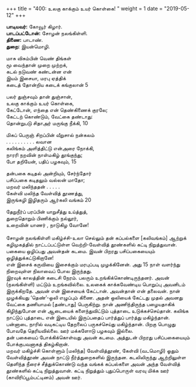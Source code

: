 ﻿+++
title = "400: உலகு காக்கும் உயர் கொள்கை!  "
weight = 1
date = "2019-05-12"
+++

**பாடியவர்:** கோவூர் கிழார்.  
**பாடப்பட்டோன்:** சோழன் நலங்கிள்ளி.  
**திணை:** பாடாண்.  
**துறை:** இயன்மொழி.  
  
மாசு விசும்பின் வெண் திங்கள்  
மூ வைந்தான் முறை முற்றக்,  
கடல் நடுவண் கண்டன்ன என்  
இயம் இசையா, மரபு ஏத்திக்  
கடைத் தோன்றிய கடைக் கங்குலான் 5  
  
பலர் துஞ்சவும் தான் துஞ்சான்,  
உலகு காக்கும் உயர் கொள்கை,  
கேட்டோன், எந்தை என் தெண்கிணைக் குரலே;  
கேட்டற் கொண்டும், வேட்கை தண்டாது:  
தொன்றுபடு சிதாஅர் மருங்கு நீக்கி, 10  
  
மிகப் பெருஞ் சிறப்பின் வீறுசால் நன்கலம்  
. . . . . . . . . . லவான  
கலிங்கம் அளித்திட்டு என்அரை நோக்கி,  
நாரரி நறவின் நாள்மகிழ் தூங்குந்து;  
போ தறியேன், பதிப் பழகவும், 15  
  
தன்பகை கடிதல் அன்றியும், சேர்ந்தோர்  
பசிப்பகை கடிதலும் வல்லன் மாதோ;  
மறவர் மலிந்ததன் . . . . .  
கேள்வி மலிந்த வேள்வித் தூணத்து,  
இருங்கழி இழிதரும் ஆர்கலி வங்கம் 20  
  
தேறுநீர்ப் பரப்பின் யாறுசீத்து உய்த்துத்,  
துறைதொறும் பிணிக்கும் நல்லூர்,  
உறைவின் யாணர் , நாடுகிழ வோனே!  
   
சோழன் நலங்கிள்ளி மகிழ்ச்சி-உலா செல்லும் தன் கப்பல்களை [கலிவங்கம்] ஆற்றுக் கழிமுகத்தில் நாட்டப்பட்டுள்ள வெற்றி-வேள்வித் தூண்களில் கட்டி நிறுத்துவான். பகையை ஒழிப்பது அவன்தன் கடமை. இவன் பிறரது பசிப்பகையையும் ஒழித்துக்கட்டுகிறானே!  
என் இசைக் கருவியை இசைக்கும் மரபுப்படி முழக்கினேன். அது 15 நாள் வளர்ந்து நிறைவுள்ள நிலாவைப் போல இருந்தது.  
இரவுக் காலத்தின் கடைசி நேரம். பலரும் உறங்கிக்கொண்டிருந்தனர். அவன் (நலங்கிள்ளி) மட்டும் உறங்கவில்லை. உலகைக் காக்கவேண்டிய பொறுப்பு அவனிடம் இருக்கிறதே. அவன் என் இசையைக் கேட்டான். அவன்தான் என் தலைவன். நான் முழக்கியது ‘தெண்’-ஒலி எழுப்பும் கிணை. அதன் ஒலியைக் கேட்டது முதல் அவனது வேட்கை தணியாமல் [தண்டாது] பெருகிற்று. நான் அணிந்திருந்த பழையதாகிக் கிழிந்துபோன என் ஆடையைக் களைந்துவிட்டும் புத்தாடை உடுக்கச்செய்தான். கலிங்க நாட்டுப் புத்தாடை என் இடையில் இருப்பதைப் பார்த்துப் பார்த்து மகிழ்ந்தான். பன்னாடை நாரில் வடிகட்டிய தேறலைப் பருகச்செய்து மகிழ்ந்தான். பிறகு பொழுது போவதே தெரியவில்லை. ஊர் மக்களோடு பழகவும் இல்லை.  
தன் பகையைப் போக்கிக்கொள்வது அவன் கடமை. அத்துடன் பிறரது பசிப்பகையையும் போக்குபவனாகத் திகழ்கிறான்.  
மறவர் மகிழ்ச்சி கொள்ளும் [மலிந்த] வேள்வித்தூண், கேள்வி (வடமொழி) ஓதும் வேள்வித்தூண் அவன் நாட்டு நீர்த்துறைகளில் இருந்தன. கடலிலிருந்து ஆற்றிலுள்ள தெளிந்த நீரைச் சீத்துக்கொண்டு வந்த வங்கக் கப்பல்களை அவன் அந்த வேள்வித் தூண்களில் கட்டி நிறுத்துவான். கட்டி நிறுத்தும் புதுப்பொருள் வரவு மிக்க ஊர் (காவிரிப்பூம்பட்டினம்) அவன் ஊர்.

